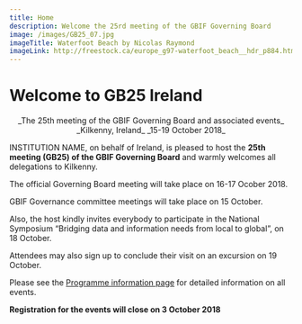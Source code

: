 ```yaml
---
title: Home
description: Welcome the 25rd meeting of the GBIF Governing Board 
image: /images/GB25_07.jpg
imageTitle: Waterfoot Beach by Nicolas Raymond
imageLink: http://freestock.ca/europe_g97-waterfoot_beach__hdr_p884.html
---
```


# Welcome to GB25 Ireland 

<p align="center">_The 25th meeting of the GBIF Governing Board and associated events_
_Kilkenny, Ireland_
_15-19 October 2018_</p>

INSTITUTION NAME, on behalf of Ireland, is pleased to host the **25th meeting (GB25) of the GBIF Governing Board** and warmly welcomes all delegations to Kilkenny. 

The official Governing Board meeting will take place on 16-17 Ocober 2018. 

GBIF Governance committee meetings will take place on 15 October. 

Also, the host kindly invites everybody to participate in the National Symposium “Bridging data and information needs from local to global”, on 18 October. 

Attendees may also sign up to conclude their visit on an excursion on 19 October. 

Please see the [Programme information page](https://gb25.gbif.org/en/programme/) for detailed information on all events. 

**Registration for the events will close on 3 October 2018**

